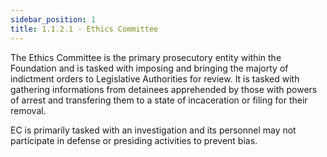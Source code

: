 ```yaml
---
sidebar_position: 1
title: 1.1.2.1 - Ethics Committee
---
```

The Ethics Committee is the primary prosecutory entity within the Foundation and is tasked with imposing and bringing the majorty of indictment orders to Legislative Authorities for review. It is tasked with gathering informations from detainees apprehended by those with powers of arrest and transfering them to a state of incaceration or filing for their removal.

EC is primarily tasked with an investigation and its personnel may not participate in defense or presiding activities to prevent bias.